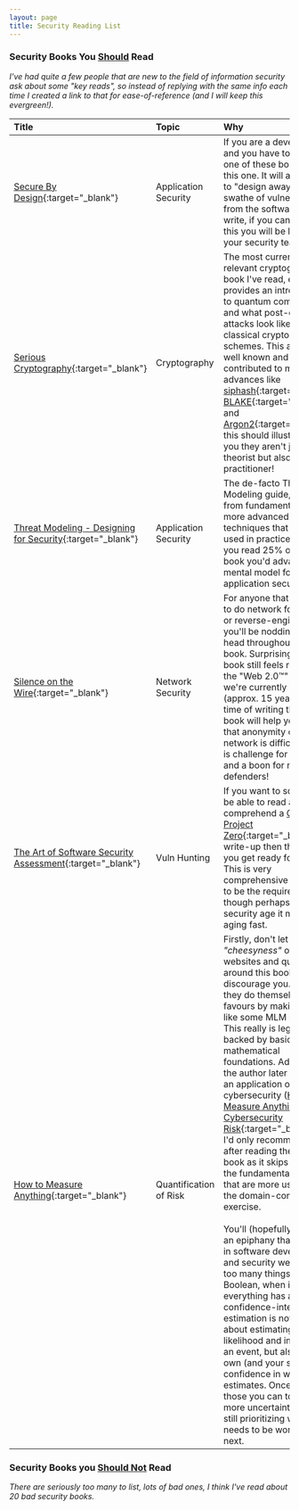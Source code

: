 ```yaml
---
layout: page
title: Security Reading List
---
```


### Security Books You <u>Should</u> Read

_I've had quite a few people that are new to the field of information security ask about some "key reads", so instead of replying with the same info each time I created a link to that for ease-of-reference (and I will keep this evergreen!)._

| Title          | Topic					| Why |
| :-------------|:------------- |:-----|
|[Secure By Design](https://www.manning.com/books/secure-by-design){:target="\_blank"}|Application Security|If you are a developer, and you have to read only one of these books read this one. It will allow you to "design away" a huge swathe of vulnerabilities from the software you write, if you can achieve this you will be loved by your security team(s).|
|[Serious Cryptography](https://nostarch.com/seriouscrypto){:target="\_blank"}|Cryptography|The most currently relevant cryptography book I've read, even provides an introduction to quantum computing and what post-quantum attacks look like on classical cryptography schemes. This author is well known and has contributed to major advances like [siphash](https://www.aumasson.jp/siphash/){:target="\_blank"}, [BLAKE](https://www.blake2.net/){:target="\_blank"} and [Argon2](https://github.com/P-H-C/phc-winner-argon2){:target="\_blank"}, this should illustrate to you they aren't just a theorist but also a practitioner!|
|[Threat Modeling - Designing for Security](https://threatmodelingbook.com){:target="\_blank"}|Application Security|The de-facto Threat Modeling guide, goes from fundamentals to more advanced techniques that I haven't used in practice. Even if you read 25% of this book you'd advance your mental model for application security.|
|[Silence on the Wire](https://nostarch.com/silence.htm){:target="\_blank"}|Network Security|For anyone that has tried to do network forensics or reverse-engineering, you'll be nodding your head throughout this book. Surprisingly, this book still feels relevant in the "Web 2.0&trade;" world we're currently in (approx. 15 years ago at time of writing this). This book will help you realize that anonymity over a network is difficult, which is challenge for privacy and a boon for network defenders!|
|[The Art of Software Security Assessment](https://www.pearson.com/us/higher-education/program/Dowd-Art-of-Software-Security-Assessment-The-Identifying-and-Preventing-Software-Vulnerabilities/PGM306255.html){:target="\_blank"}|Vuln Hunting|If you want to someday to be able to read and comprehend a [Google Project Zero](https://googleprojectzero.blogspot.com/){:target="\_blank"} write-up then this is how you get ready for that. This is very comprehensive and used to be the required reading though perhaps in cloud security age it may be aging fast.|
|[How to Measure Anything](https://www.howtomeasureanything.com/3rd-edition/){:target="\_blank"}|Quantification of Risk|Firstly, don't let the _"cheesyness"_ of the websites and quotes around this book discourage you. Sadly they do themselves no favours by making it look like some MLM scheme. This really is legit, and backed by basic mathematical foundations. Additionally the author later attempted an application of this to cybersecurity ([How to Measure Anything in Cybersecurity Risk](https://www.howtomeasureanything.com/cybersecurity/){:target="\_blank"}), I'd only recommmend that after reading the first book as it skips some of the fundamental points that are more useful than the domain-context exercise. <br><br>You'll (hopefully) reach an epiphany that currently in software development and security we model far too many things as a Boolean, when in fact everything has a confidence-interval. Risk estimation is not just about estimating the likelihood and impact of an event, but also your own (and your systems) confidence in what those estimates. Once you have those you can tolerate far more uncertainty while still prioritizing what needs to be worked on next.|

### Security Books you <u>Should Not</u> Read

_There are seriously too many to list, lots of bad ones, I think I've read about 20 bad security books._
